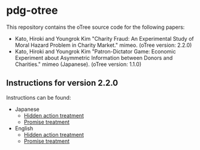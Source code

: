 # pdg-otree

This repository contains the oTree source code for the following papers:

- Kato, Hiroki and Youngrok Kim "Charity Fraud: An Experimental Study of Moral Hazard Problem in Charity Market." mimeo. (oTree version: 2.2.0)
- Kato, Hiroki and Youngrok Kim "Patron-Dictator Game: Economic Experiment about Asymmetric Information between Donors and Charities." mimeo (Japanese). (oTree version: 1.1.0)

## Instructions for version 2.2.0

Instructions can be found:

- Japanese
  - [Hidden action treatment](https://docs.google.com/document/d/1mOXFw82RzNWVsfY3nAXxqrCBGTynmiyn/edit?usp=sharing&ouid=109597449068046874905&rtpof=true&sd=true)
  - [Promise treatment](https://docs.google.com/document/d/178N-krDUn-PY6YmQT_Qlpl0AmlO3fO7B/edit?usp=sharing&ouid=109597449068046874905&rtpof=true&sd=true)
- English
  - [Hidden action treatment](https://docs.google.com/document/d/1jOhBrPAygO3oL_SmSFxU_ubRFCb5WRxL/edit?usp=sharing&ouid=109597449068046874905&rtpof=true&sd=true)
  - [Promise treatment](https://docs.google.com/document/d/1hyaBt3p1lFXbiHQuRdamzScWyww-ru7x/edit?usp=sharing&ouid=109597449068046874905&rtpof=true&sd=true)
